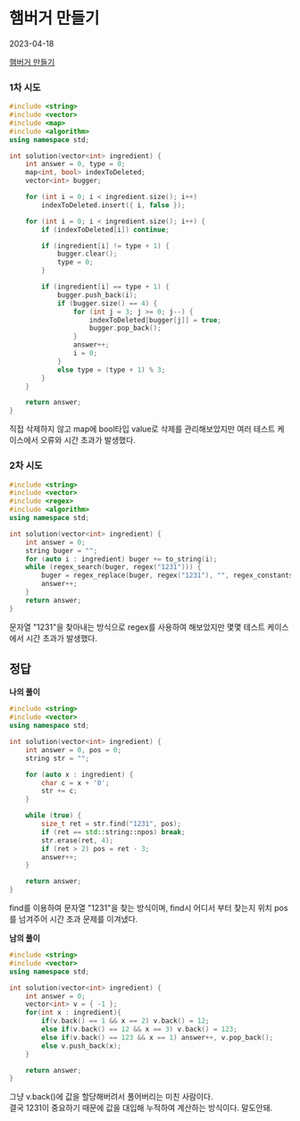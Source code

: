 # 햄버거 만들기
2023-04-18

[햄버거 만들기](https://school.programmers.co.kr/learn/courses/30/lessons/133502)

### 1차 시도

```cpp
#include <string>
#include <vector>
#include <map>
#include <algorithm>
using namespace std;

int solution(vector<int> ingredient) {
	int answer = 0, type = 0;
	map<int, bool> indexToDeleted;
	vector<int> bugger;

	for (int i = 0; i < ingredient.size(); i++)
		indexToDeleted.insert({ i, false });

	for (int i = 0; i < ingredient.size(); i++) {
		if (indexToDeleted[i]) continue;

		if (ingredient[i] != type + 1) {
			bugger.clear();
			type = 0;
		}

		if (ingredient[i] == type + 1) {
			bugger.push_back(i);
			if (bugger.size() == 4) {
				for (int j = 3; j >= 0; j--) {
					indexToDeleted[bugger[j]] = true;
					bugger.pop_back();
				}
				answer++;
				i = 0;
			}
			else type = (type + 1) % 3;
		}
	}

	return answer;
}
```
직접 삭제하지 않고 map에 bool타입 value로 삭제를 관리해보았지만 여러 테스트 케이스에서 오류와 시간 초과가 발생했다.

### 2차 시도

```cpp
#include <string>
#include <vector>
#include <regex>
#include <algorithm>
using namespace std;

int solution(vector<int> ingredient) {
    int answer = 0;
    string buger = "";
    for (auto i : ingredient) buger += to_string(i);
    while (regex_search(buger, regex("1231"))) {
        buger = regex_replace(buger, regex("1231"), "", regex_constants::format_first_only);
        answer++;
    }
    return answer;
}
```
문자열 "1231"을 찾아내는 방식으로 regex를 사용하여 해보았지만 몇몇 테스트 케이스에서 시간 초과가 발생했다.

## 정답

**나의 풀이**

```cpp
#include <string>
#include <vector>
using namespace std;

int solution(vector<int> ingredient) {
    int answer = 0, pos = 0;
    string str = "";

    for (auto x : ingredient) {
        char c = x + '0';
        str += c;
    }

    while (true) {
        size_t ret = str.find("1231", pos);
        if (ret == std::string::npos) break;
        str.erase(ret, 4);
        if (ret > 2) pos = ret - 3;
        answer++;
    }

    return answer;
}
```
find를 이용하여 문자열 "1231"을 찾는 방식이며, find시 어디서 부터 찾는지 위치 pos를 넘겨주어 시간 초과 문제를 이겨냈다.

**남의 풀이**

```cpp
#include <string>
#include <vector>
using namespace std;

int solution(vector<int> ingredient) {
    int answer = 0;
    vector<int> v = { -1 };
    for(int x : ingredient){
        if(v.back() == 1 && x == 2) v.back() = 12;
        else if(v.back() == 12 && x == 3) v.back() = 123;
        else if(v.back() == 123 && x == 1) answer++, v.pop_back();
        else v.push_back(x);
    }    

    return answer;
}
```
그냥 v.back()에 값을 할당해버려서 풀어버리는 미친 사람이다.  
결국 1231이 중요하기 때문에 값을 대입해 누적하여 계산하는 방식이다. 말도안돼.